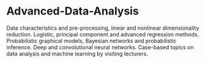 # Advanced-Data-Analysis
Data characteristics and pre-processing, linear and nonlinear dimensionality reduction. Logistic, principal component and advanced regression methods. Probabilistic graphical models, Bayesian networks and probabilistic inference. Deep and convolutional neural networks. Case-based topics on data analysis and machine learning by visiting lecturers.

